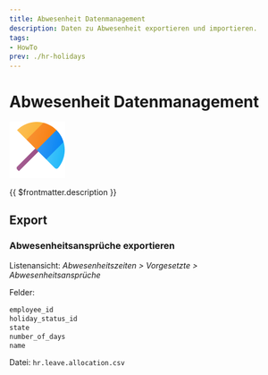 ```yaml
---
title: Abwesenheit Datenmanagement
description: Daten zu Abwesenheit exportieren und importieren.
tags:
- HowTo
prev: ./hr-holidays
---
```

# Abwesenheit Datenmanagement
![icons_odoo_hr_holidays](assets/icons_odoo_hr_holidays.png)

{{ $frontmatter.description }}

## Export

### Abwesenheitsansprüche exportieren

Listenansicht: *Abwesenheitszeiten > Vorgesetzte > Abwesenheitsansprüche*

Felder:
```
employee_id
holiday_status_id
state
number_of_days
name
```
Datei: `hr.leave.allocation.csv`
